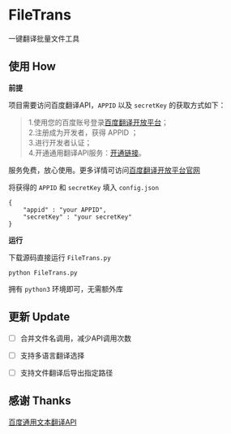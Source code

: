 # FileTrans
一键翻译批量文件工具


## 使用 How

**前提**  

项目需要访问百度翻译API，`APPID` 以及 `secretKey` 的获取方式如下：
>1.使用您的百度账号登录[百度翻译开放平台](http://api.fanyi.baidu.com/)；  
2.注册成为开发者，获得 APPID ；  
3.进行开发者认证；  
4.开通通用翻译API服务：[开通链接](https://fanyi-api.baidu.com/choose)。   

服务免费，放心使用。更多详情可访问[百度翻译开放平台官网](http://api.fanyi.baidu.com/product/11)  

将获得的 `APPID` 和 `secretKey` 填入 `config.json`
```
{
    "appid" : "your APPID", 
    "secretKey" : "your secretKey"
}
```

**运行**

下载源码直接运行 `FileTrans.py`  
```
python FileTrans.py
```
拥有 `python3` 环境即可，无需额外库  


## 更新 Update  

- [ ] 合并文件名调用，减少API调用次数  
- [ ] 支持多语言翻译选择  
- [ ] 支持文件翻译后导出指定路径


## 感谢 Thanks  

[百度通用文本翻译API](http://api.fanyi.baidu.com/product/11)